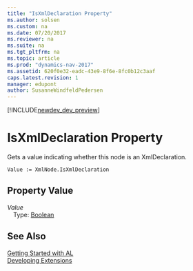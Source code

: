 ```yaml
---
title: "IsXmlDeclaration Property"
ms.author: solsen
ms.custom: na
ms.date: 07/20/2017
ms.reviewer: na
ms.suite: na
ms.tgt_pltfrm: na
ms.topic: article
ms.prod: "dynamics-nav-2017"
ms.assetid: 620f0e32-eadc-43e9-8f6e-8fc0b12c3aaf
caps.latest.revision: 1
manager: edupont
author: SusanneWindfeldPedersen
---
```


[!INCLUDE[newdev_dev_preview](../includes/newdev_dev_preview.md)]

# IsXmlDeclaration Property
Gets a value indicating whether this node is an XmlDeclaration.  
```  
Value := XmlNode.IsXmlDeclaration  
```  
## Property Value
*Value*  
&emsp;Type: [Boolean](../datatypes/devenv-boolean-data-type.md)  
  
## See Also
[Getting Started with AL](../devenv-get-started.md)  
[Developing Extensions](../devenv-dev-overview.md)  
